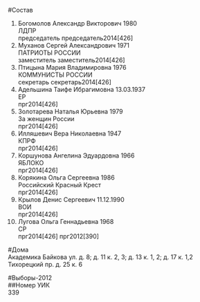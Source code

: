 #Состав  
1. Богомолов Александр Викторович 1980  
    ЛДПР  
    председатель председатель2014[426]  
2. Муханов Сергей Александрович 1971  
    ПАТРИОТЫ РОССИИ  
    заместитель заместитель2014[426]  
3. Птицына Мария Владимировна 1976  
    КОММУНИСТЫ РОССИИ  
    секретарь секретарь2014[426]  
4. Адельшина Таифе Ибрагимовна 13.03.1937  
    ЕР  
    прг2014[426]  
5. Золотарева Наталья Юрьевна 1979  
    За женщин России  
    прг2014[426]  
6. Илляшевич Вера Николаевна 1947  
    КПРФ  
    прг2014[426]  
7. Коршунова Ангелина Эдуардовна 1966  
    ЯБЛОКО  
    прг2014[426]  
8. Корякина Ольга Сергеевна 1986  
    Российский Красный Крест  
    прг2014[426]  
9. Крылов Денис Сергеевич 11.12.1990  
    ВОИ  
    прг2014[426]  
10. Лугова Ольга Геннадьевна 1968  
    СР  
    прг2014[426] прг2012[390]  
  
#Дома  
Академика Байкова ул. д. 8; д. 11 к. 2, 3; д. 13 к. 1, 2; д. 17 к. 1,2 Тихорецкий пр. д. 25 к. 6  
  
#Выборы-2012  
##Номер УИК  
339  

